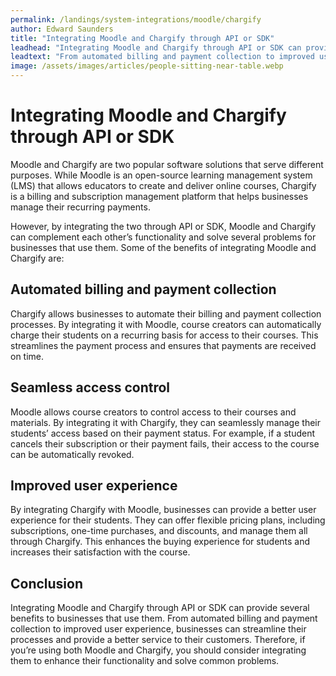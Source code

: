 ```yaml
---
permalink: /landings/system-integrations/moodle/chargify
author: Edward Saunders
title: "Integrating Moodle and Chargify through API or SDK"
leadhead: "Integrating Moodle and Chargify through API or SDK can provide several benefits to businesses that use them"
leadtext: "From automated billing and payment collection to improved user experience, businesses can streamline their processes and provide a better service to their customers. Therefore, if you’re using both Moodle and Chargify, you should consider integrating them to enhance their functionality and solve common problems."
image: /assets/images/articles/people-sitting-near-table.webp
---
```

<div class="arttext">
<h1>Integrating Moodle and Chargify through API or SDK</h1>

<p>Moodle and Chargify are two popular software solutions that serve different purposes. While Moodle is an open-source learning management system (LMS) that allows educators to create and deliver online courses, Chargify is a billing and subscription management platform that helps businesses manage their recurring payments.</p>

<p>However, by integrating the two through API or SDK, Moodle and Chargify can complement each other’s functionality and solve several problems for businesses that use them. Some of the benefits of integrating Moodle and Chargify are:</p>

<h2>Automated billing and payment collection</h2>

<p>Chargify allows businesses to automate their billing and payment collection processes. By integrating it with Moodle, course creators can automatically charge their students on a recurring basis for access to their courses. This streamlines the payment process and ensures that payments are received on time.</p>

<h2>Seamless access control</h2>

<p>Moodle allows course creators to control access to their courses and materials. By integrating it with Chargify, they can seamlessly manage their students’ access based on their payment status. For example, if a student cancels their subscription or their payment fails, their access to the course can be automatically revoked.</p>

<h2>Improved user experience</h2>

<p>By integrating Chargify with Moodle, businesses can provide a better user experience for their students. They can offer flexible pricing plans, including subscriptions, one-time purchases, and discounts, and manage them all through Chargify. This enhances the buying experience for students and increases their satisfaction with the course.</p>

<h2>Conclusion</h2>

<p>Integrating Moodle and Chargify through API or SDK can provide several benefits to businesses that use them. From automated billing and payment collection to improved user experience, businesses can streamline their processes and provide a better service to their customers. Therefore, if you’re using both Moodle and Chargify, you should consider integrating them to enhance their functionality and solve common problems.</p>

</div>